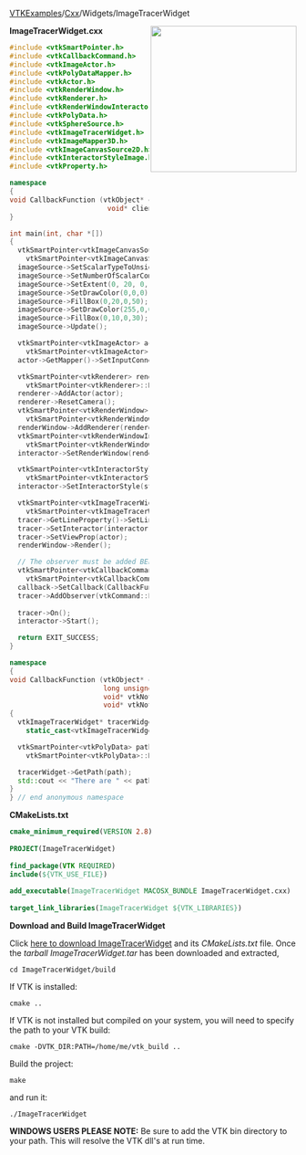 [VTKExamples](/home/)/[Cxx](/Cxx)/Widgets/ImageTracerWidget

<img align="right" src="https://github.com/lorensen/VTKExamples/blob/gh-pages/Testing/Baseline/Widgets/TestImageTracerWidget.png?raw=true" width="256" />

**ImageTracerWidget.cxx**
```c++
#include <vtkSmartPointer.h>
#include <vtkCallbackCommand.h>
#include <vtkImageActor.h>
#include <vtkPolyDataMapper.h>
#include <vtkActor.h>
#include <vtkRenderWindow.h>
#include <vtkRenderer.h>
#include <vtkRenderWindowInteractor.h>
#include <vtkPolyData.h>
#include <vtkSphereSource.h>
#include <vtkImageTracerWidget.h>
#include <vtkImageMapper3D.h>
#include <vtkImageCanvasSource2D.h>
#include <vtkInteractorStyleImage.h>
#include <vtkProperty.h>

namespace
{
void CallbackFunction (vtkObject* caller, long unsigned int eventId,
                        void* clientData, void* callData );
}

int main(int, char *[])
{
  vtkSmartPointer<vtkImageCanvasSource2D> imageSource =
    vtkSmartPointer<vtkImageCanvasSource2D>::New();
  imageSource->SetScalarTypeToUnsignedChar();
  imageSource->SetNumberOfScalarComponents(3);
  imageSource->SetExtent(0, 20, 0, 50, 0, 0);
  imageSource->SetDrawColor(0,0,0);
  imageSource->FillBox(0,20,0,50);
  imageSource->SetDrawColor(255,0,0);
  imageSource->FillBox(0,10,0,30);
  imageSource->Update();

  vtkSmartPointer<vtkImageActor> actor =
    vtkSmartPointer<vtkImageActor>::New();
  actor->GetMapper()->SetInputConnection(imageSource->GetOutputPort());

  vtkSmartPointer<vtkRenderer> renderer =
    vtkSmartPointer<vtkRenderer>::New();
  renderer->AddActor(actor);
  renderer->ResetCamera();
  vtkSmartPointer<vtkRenderWindow> renderWindow =
    vtkSmartPointer<vtkRenderWindow>::New();
  renderWindow->AddRenderer(renderer);
  vtkSmartPointer<vtkRenderWindowInteractor> interactor =
    vtkSmartPointer<vtkRenderWindowInteractor>::New();
  interactor->SetRenderWindow(renderWindow);

  vtkSmartPointer<vtkInteractorStyleImage> style =
    vtkSmartPointer<vtkInteractorStyleImage>::New();
  interactor->SetInteractorStyle(style);

  vtkSmartPointer<vtkImageTracerWidget> tracer =
    vtkSmartPointer<vtkImageTracerWidget>::New();
  tracer->GetLineProperty()->SetLineWidth(5);
  tracer->SetInteractor(interactor);
  tracer->SetViewProp(actor);
  renderWindow->Render();

  // The observer must be added BEFORE the On() call.
  vtkSmartPointer<vtkCallbackCommand> callback =
    vtkSmartPointer<vtkCallbackCommand>::New();
  callback->SetCallback(CallbackFunction);
  tracer->AddObserver(vtkCommand::EndInteractionEvent, callback);
  
  tracer->On();
  interactor->Start();

  return EXIT_SUCCESS;
}

namespace
{
void CallbackFunction (vtkObject* caller,
                       long unsigned int vtkNotUsed(eventId),
                       void* vtkNotUsed(clientData),
                       void* vtkNotUsed(callData) )
{
  vtkImageTracerWidget* tracerWidget =
    static_cast<vtkImageTracerWidget*>(caller);

  vtkSmartPointer<vtkPolyData> path =
    vtkSmartPointer<vtkPolyData>::New();

  tracerWidget->GetPath(path);
  std::cout << "There are " << path->GetNumberOfPoints() << " points in the path." << std::endl;
}
} // end anonymous namespace
```
**CMakeLists.txt**
```cmake
cmake_minimum_required(VERSION 2.8)
 
PROJECT(ImageTracerWidget)
 
find_package(VTK REQUIRED)
include(${VTK_USE_FILE})
 
add_executable(ImageTracerWidget MACOSX_BUNDLE ImageTracerWidget.cxx)
 
target_link_libraries(ImageTracerWidget ${VTK_LIBRARIES})
```

**Download and Build ImageTracerWidget**

Click [here to download ImageTracerWidget](https://github.com/lorensen/VTKWikiExamplesTarballs/raw/master/ImageTracerWidget.tar) and its *CMakeLists.txt* file.
Once the *tarball ImageTracerWidget.tar* has been downloaded and extracted,
```
cd ImageTracerWidget/build 
```
If VTK is installed:
```
cmake ..
```
If VTK is not installed but compiled on your system, you will need to specify the path to your VTK build:
```
cmake -DVTK_DIR:PATH=/home/me/vtk_build ..
```
Build the project:
```
make
```
and run it:
```
./ImageTracerWidget
```
**WINDOWS USERS PLEASE NOTE:** Be sure to add the VTK bin directory to your path. This will resolve the VTK dll's at run time.

